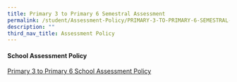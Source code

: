 ```yaml
---
title: Primary 3 to Primary 6 Semestral Assessment
permalink: /student/Assessment-Policy/PRIMARY-3-TO-PRIMARY-6-SEMESTRAL-ASSESSMENTS/
description: ""
third_nav_title: Assessment Policy
---
```


#### **School Assessment Policy**

[Primary 3 to Primary 6 School Assessment Policy](/files/Parents%20and%20Partners/Student/Assessment%20Policy/PRIMARY%203%20TO%20PRIMARY%206/School-based%20Assessment%20Policy_as%20of%2026%20March%202021.pdf)
